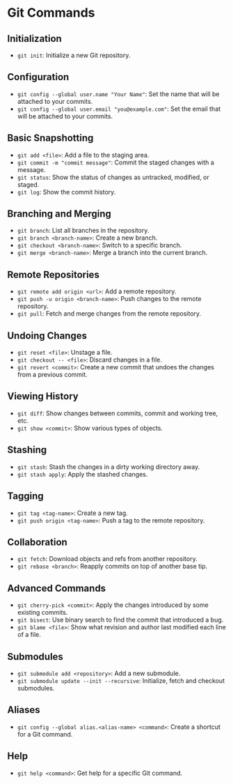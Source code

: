 # Git Commands

## Initialization

- `git init`: Initialize a new Git repository.

## Configuration

- `git config --global user.name "Your Name"`: Set the name that will be attached to your commits.
- `git config --global user.email "you@example.com"`: Set the email that will be attached to your commits.

## Basic Snapshotting

- `git add <file>`: Add a file to the staging area.
- `git commit -m "commit message"`: Commit the staged changes with a message.
- `git status`: Show the status of changes as untracked, modified, or staged.
- `git log`: Show the commit history.

## Branching and Merging

- `git branch`: List all branches in the repository.
- `git branch <branch-name>`: Create a new branch.
- `git checkout <branch-name>`: Switch to a specific branch.
- `git merge <branch-name>`: Merge a branch into the current branch.

## Remote Repositories

- `git remote add origin <url>`: Add a remote repository.
- `git push -u origin <branch-name>`: Push changes to the remote repository.
- `git pull`: Fetch and merge changes from the remote repository.

## Undoing Changes

- `git reset <file>`: Unstage a file.
- `git checkout -- <file>`: Discard changes in a file.
- `git revert <commit>`: Create a new commit that undoes the changes from a previous commit.

## Viewing History

- `git diff`: Show changes between commits, commit and working tree, etc.
- `git show <commit>`: Show various types of objects.

## Stashing

- `git stash`: Stash the changes in a dirty working directory away.
- `git stash apply`: Apply the stashed changes.

## Tagging

- `git tag <tag-name>`: Create a new tag.
- `git push origin <tag-name>`: Push a tag to the remote repository.

## Collaboration

- `git fetch`: Download objects and refs from another repository.
- `git rebase <branch>`: Reapply commits on top of another base tip.

## Advanced Commands

- `git cherry-pick <commit>`: Apply the changes introduced by some existing commits.
- `git bisect`: Use binary search to find the commit that introduced a bug.
- `git blame <file>`: Show what revision and author last modified each line of a file.

## Submodules

- `git submodule add <repository>`: Add a new submodule.
- `git submodule update --init --recursive`: Initialize, fetch and checkout submodules.

## Aliases

- `git config --global alias.<alias-name> <command>`: Create a shortcut for a Git command.

## Help

- `git help <command>`: Get help for a specific Git command.
